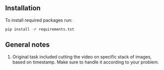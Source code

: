 ## Installation

To install required packages run:

```python
pip install -r requirements.txt
```

## General notes

1. Original task included cutting the video on specific stack of images, based on timestamp. Make sure to handle it according to your problem.
